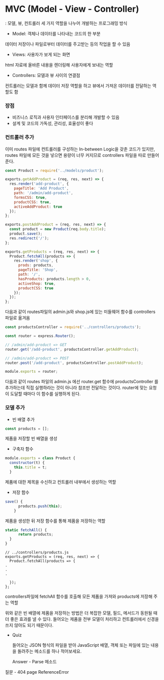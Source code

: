 # MVC (Model - View - Controller)

: 모델, 뷰, 컨트롤러 세 가지 역할을 나누어 개발하는 프로그래밍 방식

- Model: 객체나 데이터를 나타내는 코드의 한 부분

데이터 저장이나 파일로부터 데이터를 주고받는 등의 작업을 할 수 있음

- Views: 사용자가 보게 되는 화면

html 자료에 올바른 내용을 렌더링해 사용자에게 보내는 역할

- Controllers: 모델과 뷰 사이의 연결점

컨트롤러는 모델과 함께 데이터 저장 역할을 하고 뷰에서 가져온 데이터를 전달하는 역할도 함

### 장점

- 비즈니스 로직과 사용자 인터페이스를 분리해 개발할 수 있음
- 설계 및 코드의 가독성, 관리성, 효율성이 좋다

### 컨트롤러 추가

이미 routes 파일에 컨트롤러를 구성하는 In-between Logic을 갖춘 코드가 있지만, routes 파일에 모든 것을 넣으면 용량이 너무 커지므로 controllers 파일을 따로 만들어 준다.

```jsx
const Product = require('../models/product');

exports.getAddProduct = (req, res, next) => {
  res.render('add-product', {
    pageTitle: 'Add Product',
    path: '/admin/add-product',
    formsCSS: true,
    productCSS: true,
    activeAddProduct: true
  });
};

exports.postAddProduct = (req, res, next) => {
  const product = new Product(req.body.title);
  product.save();
  res.redirect('/');
};

exports.getProducts = (req, res, next) => {
  Product.fetchAll(products => {
    res.render('shop', {
      prods: products,
      pageTitle: 'Shop',
      path: '/',
      hasProducts: products.length > 0,
      activeShop: true,
      productCSS: true
    });
  });
};
```

다음과 같이 routes파일의 admin.js와 shop.js에 있는 미들웨어 함수를 controllers 파일로 옮겨옴

```jsx
const productsController = require('../controllers/products');

const router = express.Router();

// /admin/add-product => GET
router.get('/add-product', productsController.getAddProduct);

// /admin/add-product => POST
router.post('/add-product', productsController.postAddProduct);

module.exports = router;
```

다음과 같이 routes 파일의 admin.js 에선 router.get 함수에 productsController 를 추가하는데 직접 실행하라는 것이 아니라 참조만 전달하는 것이다. router에 맞는 요청이 도달할 때마다 이 함수를 실행하게 된다.

### 모델 추가

- 빈 배열 추가

```jsx
const products = [];
```

제품을 저장할 빈 배열을 생성

- 구축자 함수

```jsx
module.exports = class Product {
  constructor(t) {
    this.title = t;
  }

```

제품에 대한 제목을 수신하고 컨트롤러 내부에서 생성하는 역할

- 저장 함수

```jsx
save() {
	  products.push(this);
    }
```

제품을 생성한 뒤 저장 함수를 통해 제품을 저장하는 역할

```jsx
static fetchAll() {
	  return products;
  }
}
```

```
// ../controllers/products.js
exports.getProducts = (req, res, next) => {
  Product.fetchAll(products => {
.
.
.

  });
};
```

controllers파일에 fetchAll 함수를 호출해 모든 제품을 가져와 products에 저장해 주는 역할

위와 같은 빈 배열에 제품을 저장하는 방법은 더 복잡한 모델, 필드, 메서드가 동원될 때 더 좋은 효과를 낼 수 있다. 들어오는 제품을 전부 모델이 처리하고 컨트롤러에서 신경을 쓰지 않아도 되기 때문이다.

- Quiz
    
    들어오는 JSON 형식의 파일을 받아 JavaScript 배열, 객체 또는 파일에 있는 내용을 돌려주는 메소드를 하나 적어보세요.
    
    Answer - Parse 메소드
    

질문 - 404 page ReferenceError
<!-- ReferenceError: C:\Users\sec\OneDrive\바탕 화면\nodejs\views\404.ejs:5
    3|
    4| <body>
 >> 5|     <%- include('includes/navigation.ejs') %>
    6|     <h1>Page Not Found!</h1>
    7|
    8| <%- include('includes/end.ejs') %>

C:\Users\sec\OneDrive\바탕 화면\nodejs\views\includes\navigation.ejs:4
    2|   <nav class="main-header__nav">
    3|       <ul class="main-header__item-list">
 >> 4|           <li class="main-header__item"><a class="<%= path === '/' ? 'active' : '' %>" href="/">Shop</a></li>
    5|           <li class="main-header__item"><a class="<%= path === '/admin/add-product' ? 'active' : '' %>" href="/admin/add-product">Add Product</a></li>
    6|       </ul>
    7|   </nav>

path is not defined -->